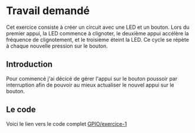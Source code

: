# Travail demandé
Cet exercice consiste à créer un circuit avec une LED et un bouton. Lors du premier appui, la LED commence à clignoter, le deuxième appui accélère la fréquence de clignotement, et le troisième éteint la LED. Ce cycle se répète à chaque nouvelle pression sur le bouton.
## Introduction
Pour commencé j'ai décicé de gérer l'appui sur le bouton poussoir par interruption afin de pouvoir au mieux actualiser le nouvel appui sur le bouton.
## Le code
Voici le lien vers le code complet [GPIO/exercice-1](code)
